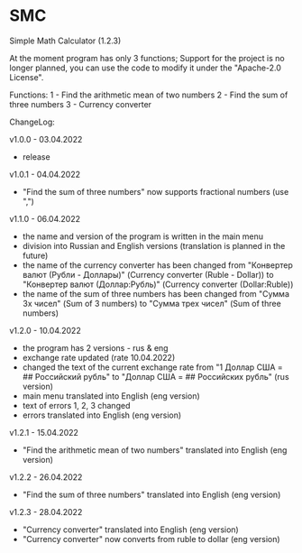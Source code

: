 # SMC
Simple Math Calculator (1.2.3)

At the moment program has only 3 functions;
Support for the project is no longer planned, you can use the code to modify it under the "Apache-2.0 License".

Functions:
1 - Find the arithmetic mean of two numbers
2 - Find the sum of three numbers
3 - Currency converter

ChangeLog:

v1.0.0 - 03.04.2022
- release

v1.0.1 - 04.04.2022
- "Find the sum of three numbers" now supports fractional numbers (use ",")

v1.1.0 - 06.04.2022
- the name and version of the program is written in the main menu
- division into Russian and English versions (translation is planned in the future)
- the name of the currency converter has been changed from "Конвертер валют (Рубли - Доллары)" (Currency converter (Ruble - Dollar)) to "Конвертер валют (Доллар:Рубль)" (Currency converter (Dollar:Ruble))
- the name of the sum of three numbers has been changed from "Сумма 3х чисел" (Sum of 3 numbers) to "Сумма трех чисел" (Sum of three numbers) 

v1.2.0 - 10.04.2022
- the program has 2 versions - rus & eng
- exchange rate updated (rate 10.04.2022)
- changed the text of the current exchange rate from "1 Доллар США = ## Российский рубль" to "Доллар США = ## Российских рубль" (rus version)
- main menu translated into English (eng version)
- text of errors 1, 2, 3 changed
- errors translated into English (eng version)

v1.2.1 - 15.04.2022
- "Find the arithmetic mean of two numbers" translated into English (eng version)

v1.2.2 - 26.04.2022
- "Find the sum of three numbers" translated into English (eng version)

v1.2.3 - 28.04.2022
- "Currency converter" translated into English (eng version)
- "Currency converter" now converts from ruble to dollar (eng version)
